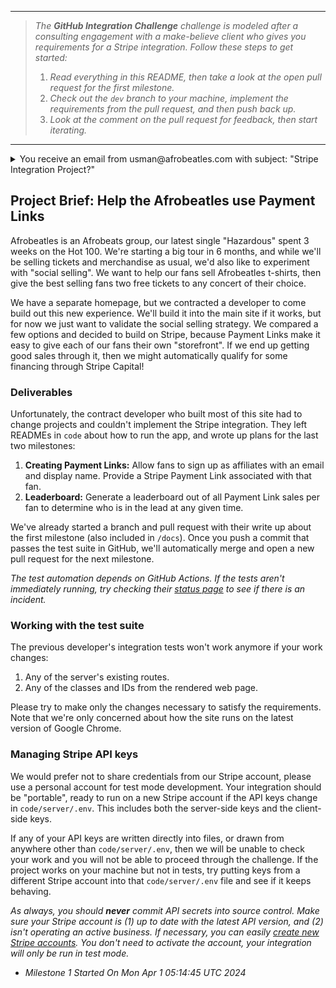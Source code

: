 _____
> _The **GitHub Integration Challenge** challenge is modeled after a consulting engagement with a make-believe client who gives you requirements for a Stripe integration.  Follow these steps to get started:_
> 1. _Read everything in this README, then take a look at the open pull request for the first milestone._
> 2. _Check out the `dev` branch to your machine, implement the requirements from the pull request, and then push back up._
> 3. _Look at the comment on the pull request for feedback, then start iterating._
___

<details> 
  <summary>You receive an email from usman@afrobeatles.com with subject: "Stripe Integration Project?" </summary>
  
  <br />
  
  Hello!  
  
  I'm the manager of the Afrobeatles, an up and coming afrobeats.  We want to create a competition among our fans to sell Afrobeat shirts to fund our upcoming tour.  The fan who sells the most shirts will get two free tickets to a concert of their choice.  We need a Stripe integration that lets our fans sign up to sell shirts and keeps track of who sells how much so we can award them at the end of the competition.  If you can help us, please see the attached project brief for more info about our implementation needs.
  
  Thank you,
  
  Usman

</details>

## Project Brief: Help the Afrobeatles use Payment Links

Afrobeatles is an Afrobeats group, our latest single "Hazardous" spent 3 weeks on the Hot 100.  We're starting a big tour in 6 months, and while we'll be selling tickets and merchandise as usual, we'd also like to experiment with "social selling".  We want to help our fans sell Afrobeatles t-shirts, then give the best selling fans two free tickets to any concert of their choice.  

We have a separate homepage, but we contracted a developer to come build out this new experience.  We'll build it into the main site if it works, but for now we just want to validate the social selling strategy.  We compared a few options and decided to build on Stripe, because Payment Links make it easy to give each of our fans their own "storefront".  If we end up getting good sales through it, then we might automatically qualify for some financing through Stripe Capital!

### Deliverables

Unfortunately, the contract developer who built most of this site had to change projects and couldn't implement the Stripe integration.  They left READMEs in `code` about how to run the app, and wrote up plans for the last two milestones:

1. **Creating Payment Links:** Allow fans to sign up as affiliates with an email and display name. Provide a Stripe Payment Link associated with that fan. 
2. **Leaderboard:** Generate a leaderboard out of all Payment Link sales per fan to determine who is in the lead at any given time.

We've already started a branch and pull request with their write up about the first milestone (also included in `/docs`). Once you push a commit that passes the test suite in GitHub, we'll automatically merge and open a new pull request for the next milestone.

_The test automation depends on GitHub Actions.  If the tests aren't immediately running, try checking their [status page](https://www.githubstatus.com/) to see if there is an incident._

### Working with the test suite

The previous developer's integration tests won't work anymore if your work changes:

1. Any of the server's existing routes.
2. Any of the classes and IDs from the rendered web page.

Please try to make only the changes necessary to satisfy the requirements.  Note that we're only concerned about how the site runs on the latest version of Google Chrome.  

### Managing Stripe API keys

We would prefer not to share credentials from our Stripe account, please use a personal account for test mode development.  Your integration should be "portable", ready to run on a new Stripe account if the API keys change in `code/server/.env`.  This includes both the server-side keys and the client-side keys.  

If any of your API keys are written directly into files, or drawn from anywhere other than `code/server/.env`, then we will be unable to check your work and you will not be able to proceed through the challenge.  If the project works on your machine but not in tests, try putting keys from a different Stripe account into that `code/server/.env` file and see if it keeps behaving.

_As always, you should **never** commit API secrets into source control. Make sure your Stripe account is (1) up to date with the latest API version, and (2) isn't operating an active business.  If necessary, you can easily [create new Stripe accounts](https://stripe.com/docs/multiple-accounts).  You don't need to activate the account, your integration will only be run in test mode._
- _Milestone 1 Started On Mon Apr  1 05:14:45 UTC 2024_